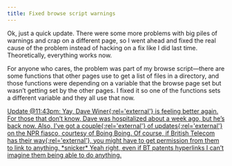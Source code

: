 ```yaml
---
title: Fixed browse script warnings
---
```

Ok, just a quick update. There were some more problems with big piles of warnings and crap on a different page, so I went ahead and fixed the real cause of the problem instead of hacking on a fix like I did last time. Theoretically, everything works now.

For anyone who cares, the problem was part of my browse script—there are some functions that other pages use to get a list of files in a directory, and those functions were depending on a variable that the browse page set but wasn’t getting set by the other pages. I fixed it so one of the functions sets a different variable and they all use that now.

<ins datetime="2002-06-21T22:43:00-05:00">Update @11:43pm: Yay, [Dave Winer](http://scriptingnews.userland.com/backissues/2002/06/21){:rel='external'} is feeling better again. For those that don’t know, Dave was hospitalized about a week ago, but he’s back now. Also, I’ve got a [couple](http://boingboing.net/2002_06_01_archive.html#85185359 "Boing Boing: NPR's ombudsman is either a liar or a fool"){:rel='external'} of [updates](http://boingboing.net/2002_06_01_archive.html#85189946 "Boing Boing: NPR renews linking lies and strongarm tactics"){:rel='external'} on the NPR fiasco, courtesy of Boing Boing. Of course, if [British Telecom has their way](http://www.theregister.co.uk/content/6/25837.html "The Register: Ruling on BT hyperlink patent expected soon"){:rel='external'}, you might have to get permission from them to link to anything. \*snicker\* Yeah right, even if BT patents hyperlinks I can’t imagine them being able to do anything.</ins>